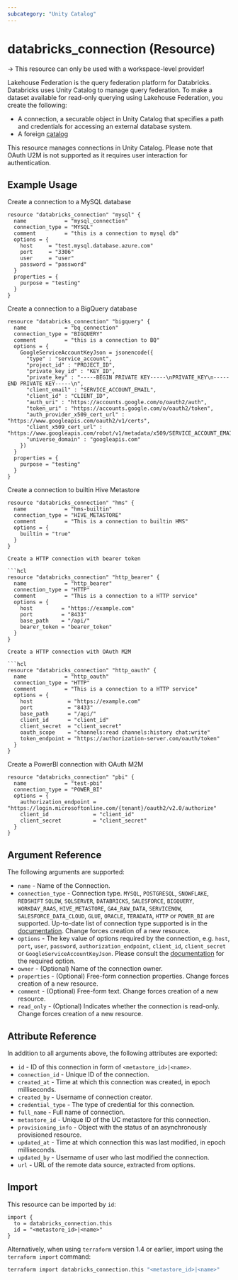 ```yaml
---
subcategory: "Unity Catalog"
---
```

# databricks_connection (Resource)

-> This resource can only be used with a workspace-level provider!

Lakehouse Federation is the query federation platform for Databricks. Databricks uses Unity Catalog to manage query federation. To make a dataset available for read-only querying using Lakehouse Federation, you create the following:

- A connection, a securable object in Unity Catalog that specifies a path and credentials for accessing an external database system.
- A foreign [catalog](catalog.md)

This resource manages connections in Unity Catalog. Please note that OAuth U2M is not supported as it requires user interaction for authentication.

## Example Usage

Create a connection to a MySQL database

```hcl
resource "databricks_connection" "mysql" {
  name            = "mysql_connection"
  connection_type = "MYSQL"
  comment         = "this is a connection to mysql db"
  options = {
    host     = "test.mysql.database.azure.com"
    port     = "3306"
    user     = "user"
    password = "password"
  }
  properties = {
    purpose = "testing"
  }
}
```

Create a connection to a BigQuery database

```hcl
resource "databricks_connection" "bigquery" {
  name            = "bq_connection"
  connection_type = "BIGQUERY"
  comment         = "this is a connection to BQ"
  options = {
    GoogleServiceAccountKeyJson = jsonencode({
      "type" : "service_account",
      "project_id" : "PROJECT_ID",
      "private_key_id" : "KEY_ID",
      "private_key" : "-----BEGIN PRIVATE KEY-----\nPRIVATE_KEY\n-----END PRIVATE KEY-----\n",
      "client_email" : "SERVICE_ACCOUNT_EMAIL",
      "client_id" : "CLIENT_ID",
      "auth_uri" : "https://accounts.google.com/o/oauth2/auth",
      "token_uri" : "https://accounts.google.com/o/oauth2/token",
      "auth_provider_x509_cert_url" : "https://www.googleapis.com/oauth2/v1/certs",
      "client_x509_cert_url" : "https://www.googleapis.com/robot/v1/metadata/x509/SERVICE_ACCOUNT_EMAIL",
      "universe_domain" : "googleapis.com"
    })
  }
  properties = {
    purpose = "testing"
  }
}
```

Create a connection to builtin Hive Metastore

```hcl
resource "databricks_connection" "hms" {
  name            = "hms-builtin"
  connection_type = "HIVE_METASTORE"
  comment         = "This is a connection to builtin HMS"
  options = {
    builtin = "true"
  }
}

Create a HTTP connection with bearer token

```hcl
resource "databricks_connection" "http_bearer" {
  name            = "http_bearer"
  connection_type = "HTTP"
  comment         = "This is a connection to a HTTP service"
  options = {
    host         = "https://example.com"
    port         = "8433"
    base_path    = "/api/"
    bearer_token = "bearer_token"
  }
}

Create a HTTP connection with OAuth M2M

```hcl
resource "databricks_connection" "http_oauth" {
  name            = "http_oauth"
  connection_type = "HTTP"
  comment         = "This is a connection to a HTTP service"
  options = {
    host           = "https://example.com"
    port           = "8433"
    base_path      = "/api/"
    client_id      = "client_id"
    client_secret  = "client_secret"
    oauth_scope    = "channels:read channels:history chat:write"
    token_endpoint = "https://authorization-server.com/oauth/token"
  }
}
```

Create a PowerBI connection with OAuth M2M

```hcl
resource "databricks_connection" "pbi" {
  name            = "test-pbi"
  connection_type = "POWER_BI"
  options = {
    authorization_endpoint = "https://login.microsoftonline.com/{tenant}/oauth2/v2.0/authorize"
    client_id              = "client_id"
    client_secret          = "client_secret"
  }
}
```

## Argument Reference

The following arguments are supported:

- `name` - Name of the Connection.
- `connection_type` - Connection type. `MYSQL`, `POSTGRESQL`, `SNOWFLAKE`, `REDSHIFT` `SQLDW`, `SQLSERVER`, `DATABRICKS`, `SALESFORCE`, `BIGQUERY`, `WORKDAY_RAAS`, `HIVE_METASTORE`, `GA4_RAW_DATA`, `SERVICENOW`, `SALESFORCE_DATA_CLOUD`, `GLUE`, `ORACLE`, `TERADATA`, `HTTP` or `POWER_BI` are supported. Up-to-date list of connection type supported is in the [documentation](https://docs.databricks.com/query-federation/index.html#supported-data-sources). Change forces creation of a new resource.
- `options` - The key value of options required by the connection, e.g. `host`, `port`, `user`, `password`, `authorization_endpoint`, `client_id`, `client_secret` or `GoogleServiceAccountKeyJson`. Please consult the [documentation](https://docs.databricks.com/query-federation/index.html#supported-data-sources) for the required option.
- `owner` - (Optional) Name of the connection owner.
- `properties` -  (Optional) Free-form connection properties. Change forces creation of a new resource.
- `comment` - (Optional) Free-form text. Change forces creation of a new resource.
- `read_only` - (Optional) Indicates whether the connection is read-only. Change forces creation of a new resource.

## Attribute Reference

In addition to all arguments above, the following attributes are exported:

- `id` - ID of this connection in form of `<metastore_id>|<name>`.
- `connection_id` - Unique ID of the connection.
- `created_at` - Time at which this connection was created, in epoch milliseconds.
- `created_by` -  Username of connection creator.
- `credential_type` - The type of credential for this connection.
- `full_name` - Full name of connection.
- `metastore_id` - Unique ID of the UC metastore for this connection.
- `provisioning_info` - Object with the status of an asynchronously provisioned resource.
- `updated_at` - Time at which connection this was last modified, in epoch milliseconds.
- `updated_by` - Username of user who last modified the connection.
- `url` - URL of the remote data source, extracted from options.

## Import

This resource can be imported by `id`:

```hcl
import {
  to = databricks_connection.this
  id = "<metastore_id>|<name>"
}
```

Alternatively, when using `terraform` version 1.4 or earlier, import using the `terraform import` command:

```bash
terraform import databricks_connection.this "<metastore_id>|<name>"
```
